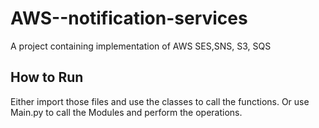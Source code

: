 # AWS--notification-services
A project containing implementation of AWS SES,SNS, S3, SQS

## How to Run
Either import those files and use the classes to call the functions.
Or use Main.py to call the Modules and perform the operations.

